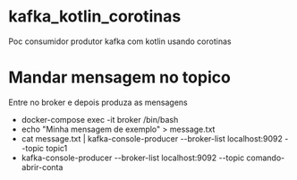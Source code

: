# kafka_kotlin_corotinas
Poc consumidor produtor kafka com kotlin usando corotinas

# Mandar mensagem no topico
Entre no broker e depois produza as mensagens
 - docker-compose exec -it broker /bin/bash
 - echo "Minha mensagem de exemplo" > message.txt
 - cat message.txt | kafka-console-producer --broker-list localhost:9092 --topic topic1
 - kafka-console-producer --broker-list localhost:9092 --topic comando-abrir-conta


